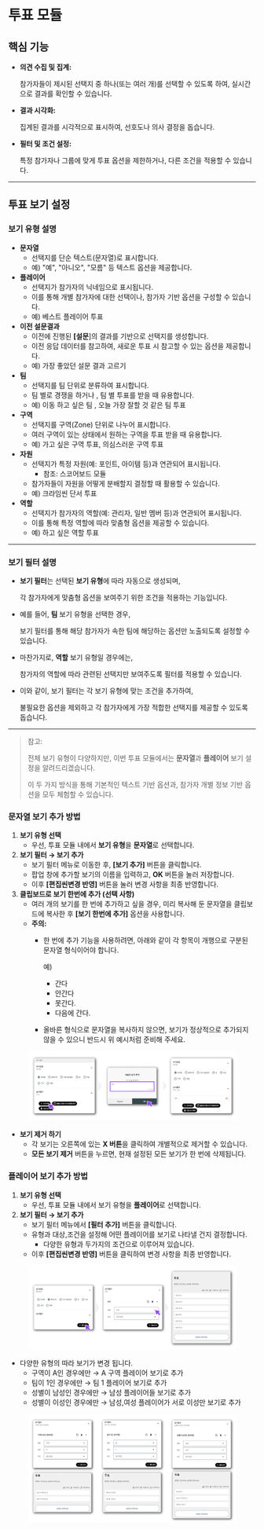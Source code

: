 # 투표 모듈

## 핵심 기능

*   **의견 수집 및 집계:**

    참가자들이 제시된 선택지 중 하나(또는 여러 개)를 선택할 수 있도록 하여, 실시간으로 결과를 확인할 수 있습니다.
*   **결과 시각화:**

    집계된 결과를 시각적으로 표시하여, 선호도나 의사 결정을 돕습니다.
*   **필터 및 조건 설정:**

    특정 참가자나 그룹에 맞게 투표 옵션을 제한하거나, 다른 조건을 적용할 수 있습니다.

***

## 투표 보기 설정

### 보기 유형 설명

* **문자열**
  * 선택지를 단순 텍스트(문자열)로 표시합니다.
  * 예) "예", "아니오", "모름" 등 텍스트 옵션을 제공합니다.
* **플레이어**
  * 선택지가 참가자의 닉네임으로 표시됩니다.
  * 이를 통해 개별 참가자에 대한 선택이나, 참가자 기반 옵션을 구성할 수 있습니다.
  * 예) 베스트 플레이어 투표
* **이전 설문결과**
  * 이전에 진행된 **\[설문**]의 결과를 기반으로 선택지를 생성합니다.
  * 이전 응답 데이터를 참고하여, 새로운 투표 시 참고할 수 있는 옵션을 제공합니다.
  * 예) 가장 좋았던 설문 결과 고르기
* **팀**
  * 선택지를 팀 단위로 분류하여 표시합니다.
  * 팀 별로 경쟁을 하거나 , 팀 별 투표를 받을 때 유용합니다.
  * 예) 이동 하고 싶은 팀 , 오늘 가장 잘할 것 같은 팀 투표
* **구역**
  * 선택지를 구역(Zone) 단위로 나누어 표시합니다.
  * 여러 구역이 있는 상태에서 원하는 구역을 투표 받을 때 유용합니다.
  * 예) 가고 싶은 구역 투표, 의심스러운 구역 투표
* **자원**
  * 선택지가 특정 자원(예: 포인트, 아이템 등)과 연관되어 표시됩니다.
    * 참조: 스코어보드 모듈
  * 참가자들이 자원을 어떻게 분배할지 결정할 때 활용할 수 있습니다.
  * 예) 크라임씬 단서 투표
* **역할**
  * 선택지가 참가자의 역할(예: 관리자, 일반 멤버 등)과 연관되어 표시됩니다.
  * 이를 통해 특정 역할에 따라 맞춤형 옵션을 제공할 수 있습니다.
  * 예) 하고 싶은 역할 투표

***

### 보기 필터 설명

*   **보기 필터**는 선택된 **보기 유형**에 따라 자동으로 생성되며,

    각 참가자에게 맞춤형 옵션을 보여주기 위한 조건을 적용하는 기능입니다.
*   예를 들어, **팀** 보기 유형을 선택한 경우,

    보기 필터를 통해 해당 참가자가 속한 팀에 해당하는 옵션만 노출되도록 설정할 수 있습니다.
*   마찬가지로, **역할** 보기 유형일 경우에는,

    참가자의 역할에 따라 관련된 선택지만 보여주도록 필터를 적용할 수 있습니다.
*   이와 같이, 보기 필터는 각 보기 유형에 맞는 조건을 추가하여,

    불필요한 옵션을 제외하고 각 참가자에게 가장 적합한 선택지를 제공할 수 있도록 돕습니다.

***

> 참고:
>
> 전체 보기 유형이 다양하지만, 이번 투표 모듈에서는 **문자열**과 **플레이어** 보기 설정을 알려드리겠습니다.
>
> 이 두 가지 방식을 통해 기본적인 텍스트 기반 옵션과, 참가자 개별 정보 기반 옵션을 모두 체험할 수 있습니다.

### 문자열 보기 추가 방법

1. **보기 유형 선택**
   * 우선, 투표 모듈 내에서 **보기 유형**을 **문자열**로 선택합니다.
2. **보기 필터 → 보기 추가**
   * 보기 필터 메뉴로 이동한 후, **\[보기 추가]** 버튼을 클릭합니다.
   * 팝업 창에 추가할 보기의 이름을 입력하고, **OK** 버튼을 눌러 저장합니다.
   * 이후 **\[편집씬변경 반영]** 버튼을 눌러 변경 사항을 최종 반영합니다.
3. **클립보드로 보기 한번에 추가 (선택 사항)**
   * 여러 개의 보기를 한 번에 추가하고 싶을 경우, 미리 복사해 둔 문자열을 클립보드에 복사한 후 **\[보기 한번에 추가]** 옵션을 사용합니다.
   * **주의:**
     *   한 번에 추가 기능을 사용하려면, 아래와 같이 각 항목이 개행으로 구분된 문자열 형식이어야 합니다.

         예)

         * 간다
         * 안간다
         * 못간다.
         * 다음에 간다.
     * 올바른 형식으로 문자열을 복사하지 않으면, 보기가 정상적으로 추가되지 않을 수 있으니 반드시 위 예시처럼 준비해 주세요.



<figure><img src="../.gitbook/assets/투표 1.jpg" alt=""><figcaption></figcaption></figure>

* **보기 제거 하기**
  * 각 보기는 오른쪽에 있는 **X 버튼**을 클릭하여 개별적으로 제거할 수 있습니다.
  * **모든 보기 제거** 버튼을 누르면, 현재 설정된 모든 보기가 한 번에 삭제됩니다.

### 플레이어 보기 추가 방법

1. **보기 유형 선택**
   * 우선, 투표 모듈 내에서 보기 유형을 **플레이어**로 선택합니다.
2. **보기 필터 → 보기 추가**
   * 보기 필터 메뉴에서 **\[필터 추가]** 버튼을 클릭합니다.
   * 유형과 대상,조건을 설정해 어떤 플레이어를 보기로 나타낼 건지 결정합니다.
     * 다양한 유형과 두가지의 조건으로 이루어져 있습니다.
   * 이후 **\[편집씬변경 반영]** 버튼을 클릭하여 변경 사항을 최종 반영합니다.



<figure><img src="../.gitbook/assets/투표 2 (1).png" alt=""><figcaption></figcaption></figure>



* 다양한 유형의 따라 보기가 변경 됩니다.
  * 구역이 A인 경우에만 → A 구역 플레이어 보기로 추가
  * 팀이 1인 경우에만 → 팀 1 플레이어 보기로 추가
  * 성별이 남성인 경우에만 → 남성 플레이어들 보기로 추가
  * 성별이 이성인 경우에만 → 남성,여성 플레이어가 서로 이성만 보기로 추가



<figure><img src="../.gitbook/assets/투표 3 (1).png" alt=""><figcaption></figcaption></figure>









